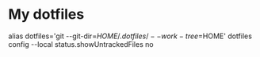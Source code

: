 # My dotfiles

alias dotfiles='git --git-dir=$HOME/.dotfiles/ --work-tree=$HOME'
dotfiles config --local status.showUntrackedFiles no

